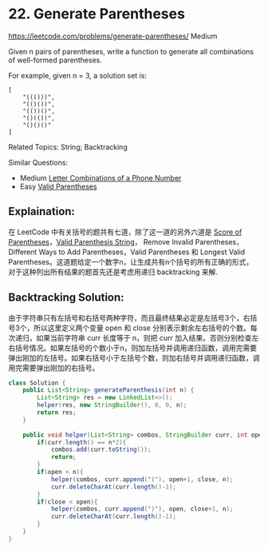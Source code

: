 # 22. Generate Parentheses
<https://leetcode.com/problems/generate-parentheses/>
Medium

Given n pairs of parentheses, write a function to generate all combinations of well-formed parentheses.

For example, given n = 3, a solution set is:

    [
        "((()))",
        "(()())",
        "(())()",
        "()(())",
        "()()()"
    ]

Related Topics: String; Backtracking

Similar Questions: 
* Medium [Letter Combinations of a Phone Number](https://leetcode.com/problems/letter-combinations-of-a-phone-number/)
* Easy [Valid Parentheses](https://leetcode.com/problems/valid-parentheses/)

## Explaination: 
在 LeetCode 中有关括号的题共有七道，除了这一道的另外六道是 [Score of Parentheses](https://leetcode.com/problems/score-of-parentheses/)，[Valid Parenthesis String](https://leetcode.com/problems/valid-parenthesis-string/)， Remove Invalid Parentheses，Different Ways to Add Parentheses，Valid Parentheses 和 Longest Valid Parentheses。这道题给定一个数字n，让生成共有n个括号的所有正确的形式，对于这种列出所有结果的题首先还是考虑用递归 backtracking 来解.

## Backtracking Solution: 
由于字符串只有左括号和右括号两种字符，而且最终结果必定是左括号3个，右括号3个，所以这里定义两个变量 open 和 close 分别表示剩余左右括号的个数。每次递归，如果当前字符串 curr 长度等于 n，则把 curr 加入结果。否则分别检查左右括号情况。如果左括号的个数小于n，则加左括号并调用递归函数，调用完需要弹出刚加的左括号。如果右括号小于左括号个数，则加右括号并调用递归函数，调用完需要弹出刚加的右括号。

```java
class Solution {
    public List<String> generateParenthesis(int n) {
        List<String> res = new LinkedList<>();
        helper(res, new StringBuilder(), 0, 0, n);
        return res;
    }
    
    public void helper(List<String> combos, StringBuilder curr, int open, int close, int n){
        if(curr.length() == n*2){
            combos.add(curr.toString());
            return;
        }
        if(open < n){
            helper(combos, curr.append("("), open+1, close, n);
            curr.deleteCharAt(curr.length()-1);
        }
        if(close < open){
            helper(combos, curr.append(")"), open, close+1, n);
            curr.deleteCharAt(curr.length()-1);
        }
    }
}
```